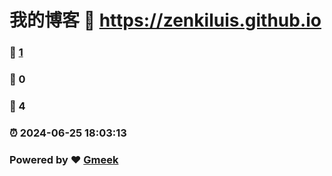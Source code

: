 # 我的博客 :link: https://zenkiluis.github.io 
### :page_facing_up: [1](https://zenkiluis.github.io/tag.html) 
### :speech_balloon: 0 
### :hibiscus: 4 
### :alarm_clock: 2024-06-25 18:03:13 
### Powered by :heart: [Gmeek](https://github.com/Meekdai/Gmeek)
